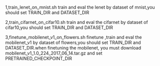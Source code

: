 1,train_lenet_on_mnist.sh
  train and eval the lenet by dataset of mnist,you should set TRAIN_DIR and DATASET_DIR
 
2,train_cifarnet_on_cifar10.sh
  train and eval the cifarnet by dataset of cifar10,you should set TRAIN_DIR and DATASET_DIR
  
3,finetune_mobilenet_v1_on_flowers.sh
  finetune ,train and eval the mobilenet_v1 by dataset of flowers,you should set TRAIN_DIR and DATASET_DIR.when finetuning the mobilenet,
  you must download mobilenet_v1_1.0_224_2017_06_14.tar.gz and set PRETRAINED_CHECKPOINT_DIR
  
